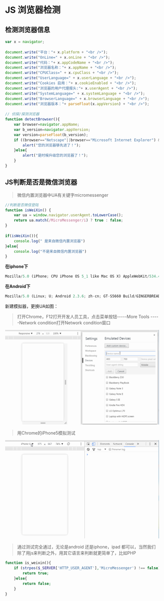 # JS 浏览器检测
## 检测浏览器信息

```javascript
var x = navigator;

document.write("平台："+ x.platform + "<br />");
document.write("OnLine=" + x.onLine + "<br />");
document.write("代码："+ x.appCodeName + "<br />");
document.write("浏览器名称："+ x.appName + "<br />");
document.write("CPUClass=" + x.cpuClass + "<br />");
document.write("UserLanguage=" + x.userLanguage + "<br />");
document.write("Cookies 启用："+ x.cookieEnabled + "<br />");
document.write("浏览器的用户代理报头:"+ x.userAgent + "<br />");
document.write("SystemLanguage=" + x.systemLanguage + "<br />");
document.write("BrowserLanguage=" + x.browserLanguage + "<br />");
document.write("浏览器版本："+ parseFloat(x.appVersion) + "<br />");

// 侦探/探测浏览器
function detectBrowser(){
    var browser=navigator.appName;
    var b_version=navigator.appVersion;
    var version=parseFloat(b_version);
    if ((browser=="Netscape"||browser=="Microsoft Internet Explorer") && (version>=4)){
        alert("您的浏览器够先进了！");
    }else{
        alert("是时候升级您的浏览器了！");
    }
}
```

## JS判断是否是微信浏览器
> 微信内置浏览器中UA有关键字micromessenger

```javascript
//判断是否微信登陆
function isWeiXin() {
    var ua = window.navigator.userAgent.toLowerCase();
    return ua.match(/MicroMessenger/i) ? true : false;
}

if(isWeiXin()){
    console.log(" 是来自微信内置浏览器")
}else{
    console.log("不是来自微信内置浏览器")
}
```

**在iphone下**
```javascript
Mozilla/5.0 (iPhone; CPU iPhone OS 5_1 like Mac OS X) AppleWebKit/534.46 (KHTML, like Gecko) Mobile/9B176 MicroMessenger/4.3.2
```
**在Android下**
```javascript
Mozilla/5.0 (Linux; U; Android 2.3.6; zh-cn; GT-S5660 Build/GINGERBREAD) AppleWebKit/533.1 (KHTML, like Gecko) Version/4.0 Mobile Safari/533.1 MicroMessenger/4.5.255
```

新建模拟器，更换UA如图：
> 打开Chrome，F12打开开发人员工具，点击菜单按钮-----More Tools -----Network condition打开Network condition窗口

![新建模拟器](https://github.com/kkcode24/blog/blob/master/2018/images/20180328001.gif)

> 用Chrome的iPhone5模拟测试

![测试](https://github.com/kkcode24/blog/blob/master/2018/images/20180328002.gif)

> 通过测试完全通过，无论是android 还是iphone，ipad 都可以，当然我们除了用js来判断之外，用其它语言来判断就更简单了，比如PHP

```php
function is_weixin(){
    if (strpos($_SERVER['HTTP_USER_AGENT'],'MicroMessenger') !== false) { 
        return true; 
    }else{
        return false;
    }
}
```
